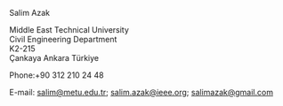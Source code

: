 Salim Azak

Middle East Technical University  
Civil Engineering Department  
K2-215  
Çankaya Ankara Türkiye  

Phone:+90 312 210 24 48  

E-mail: [salim@metu.edu.tr](mailto:salim@metu.edu.tr); [salim.azak@ieee.org](mailto:salim.azak@ieee.org); [salimazak@gmail.com](mailto:salimazak@gmail.com)
